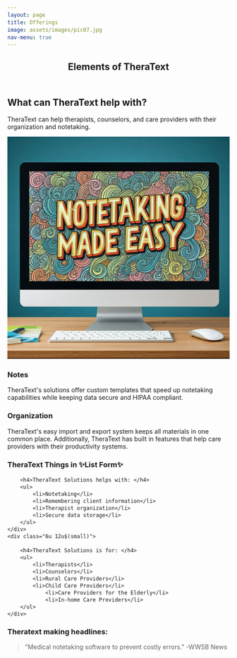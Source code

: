 ```yaml
---
layout: page
title: Offerings
image: assets/images/pic07.jpg
nav-menu: true
---
```


<!-- Main -->
<div id="main" class="alt">

<!-- One -->
<section id="one">
	<div class="inner">
		<header class="major">
			<h1>Elements of TheraText</h1>
		</header>

<!-- Content -->
<h2 id="content">What can TheraText help with?</h2>
<p>TheraText can help therapists, counselors, and care providers with their organization and notetaking.</p>
<a href="generic.html" class="image">
    <img src="assets/images/notetakingGemini.jpg" alt="" data-position="25% 25%" />
</a>

<div class="row">
	<div class="6u 12u$(small)">
		<h3>Notes</h3>
		<p>TheraText's solutions offer custom templates that speed up notetaking capabilities while keeping data secure and HIPAA compliant.</p>
	</div>
	<div class="6u$ 12u$(small)">
		<h3>Organization</h3>
		<p>TheraText's easy import and export system keeps all materials in one common place. Additionally, TheraText has built in features that help care providers with their productivity systems.</p>
	</div>
</div>

<!-- Lists -->
<h3>TheraText Things in ✨List Form✨</h3>
<div class="row">
	<div class="6u 12u$(small)">

		<h4>TheraText Solutions helps with: </h4>
		<ul>
			<li>Notetaking</li>
			<li>Remembering client information</li>
			<li>Therapist organization</li>
   			<li>Secure data storage</li>
		</ul>
	</div>
 	<div class="6u 12u$(small)">

		<h4>TheraText Solutions is for: </h4>
		<ul>
			<li>Therapists</li>
			<li>Counselors</li>
			<li>Rural Care Providers</li>
   			<li>Child Care Providers</li>
      			<li>Care Providers for the Elderly</li>
      			<li>In-home Care Providers</li>
		</ul>
	</div>
</div>

<!-- Blockquote -->
<h3>Theratext making headlines: </h3>
<blockquote> "Medical notetaking software to prevent costly errors." -WWSB News</blockquote>

</div>

